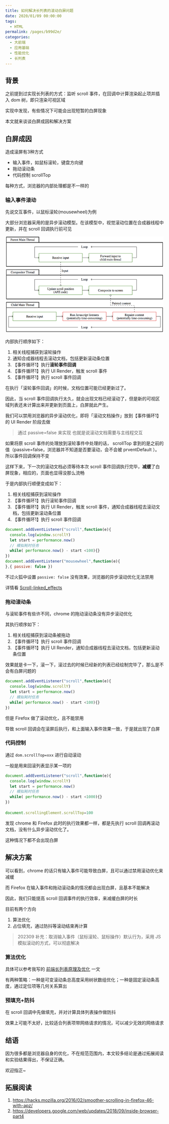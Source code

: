 ```yaml
---
title: 如何解决长列表的滚动白屏问题
date: 2020/01/09 00:00:00
tags: 
  - HTML
permalink: /pages/b99d2e/
categories: 
  - 大前端
  - 应用基础
  - 性能优化
  - 长列表
---
```


## 背景

之前提到过实现长列表的方式：监听 scroll 事件，在回调中计算渲染起止项并插入 dom 树，即只渲染可视区域

实现中发现，有些情况下可能会出现短暂的白屏现象

本文就来谈谈白屏成因和解决方案

<!-- more -->

## 白屏成因

造成滚屏有3种方式

- 输入事件，如鼠标滚轮，键盘方向键
- 拖动滚动条
- 代码控制 scrollTop

每种方式，浏览器的内部处理都是不一样的

### 输入事件滚动

先说交互事件，以鼠标滚轮(mousewheel)为例

大部分浏览器采用的是异步滚动模型。在该模型中，视觉滚动位置在合成器线程中更新，并在 scroll 回调执行前可见

![Alt text](../../../../@assets/img/image-41.png)

内部执行顺序如下：
1. 相关线程捕获到滚轮操作
2. 通知合成器线程去滚动文档，包括更新滚动条位置
3. 【事件循环1】执行**滚轮事件回调**
4. 【事件循环1】执行 UI Render，触发 scroll 事件
5. 【事件循环1】执行 scroll 事件回调

在执行「滚轮事件回调」的时候，文档位置可能已经更新过了。

因此，当 scroll 事件回调执行太久，就会出现文档已经滚动了，但是新的可视区域列表还未计算出来并更新到页面上，白屏就此产生。


我们可以禁用浏览器的异步滚动优化，即将「滚动文档操作」放到【事件循环1】的 UI Render 阶段去做
> 通过 passive=false 来实现
也就是说滚动文档需要与主线程交互

如果将原 scroll 事件的处理放到滚轮事件中处理的话， scrollTop 拿到的是之前的值（passive=false，浏览器并不知道是否要滚动，会不会被 prventDefault ）。所以事件回调保持不变

这样下来，下一次的滚动文档必须等待本次 scroll 事件回调执行完毕，**减缓**了白屏现象，相应的，页面也显得没那么流畅

于是内部执行顺便变成如下：
1. 相关线程捕获到滚轮操作
2. 【事件循环1】执行滚轮事件回调
3. 【事件循环1】执行 UI Render，触发 scroll 事件，通知合成器线程去滚动文档，包括更新滚动条位置
4. 【事件循环1】执行 scroll 事件回调

```js
document.addEventListener("scroll",function(e){
  console.log(window.scrollY)
  let start = performance.now()
  // 模拟耗时任务
  while( performance.now() - start <100){}
})
document.addEventListener("mousewheel",function(e){
},{ passive: false })
```

不过火狐中设置 `passive: false` 没有效果，浏览器的异步滚动优化无法禁用

详情看 [Scroll-linked_effects](https://developer.mozilla.org/zh-CN/docs/Mozilla/Performance/Scroll-linked_effects)

### 拖动滚动条

与滚轮事件有些许不同，chrome 的拖动滚动条没有异步滚动优化

其执行顺序如下：

1. 相关线程捕获到滚动条被拖动
2. 【事件循环1】执行 scroll 事件回调
2. 【事件循环1】执行 UI Render，通知合成器线程去滚动文档，包括更新滚动条位置

效果就是卡一下，滚一下，滚过去的时候已经新的列表已经绘制完毕了，那么是不会有白屏问题的

```js
document.addEventListener("scroll",function(e){
  console.log(window.scrollY)
  let start = performance.now()
  // 模拟耗时任务
  while( performance.now() - start <100){}
})
```

但是 Firefox 做了滚动优化，且不能禁用

导致 scroll 回调会在滚屏后执行，和上面输入事件效果一致，于是就出现了白屏



### 代码控制 

通过 `dom.scrollTop=xxx` 进行自动滚动

一般是用来回滚列表显示某一项的

```js
document.addEventListener("scroll",function(e){
  console.log(window.scrollY)
  let start = performance.now()
  // 模拟耗时任务
  while( performance.now() - start <1000){}
})

document.scrollingElement.scrollTop=100
```

发现 chrome 和 Firefox 此时的执行效果都一样，都是先执行 scroll 回调再滚动文档，没有什么异步滚动优化了。

这种情况下都不会出现白屏

## 解决方案

可以看到，chrome 的话只有输入事件可能导致白屏，且可以通过禁用滚动优化来减缓

而 Firefox 在输入事件和拖动滚动条的情况都会出现白屏，且基本不能解决

因此，我们只能提高 scroll 回调事件的执行效率，来减缓白屏的时长

目前有两个方向

1. 算法优化
2. 占位填充，通过防抖等滚动结束再计算

> 202309 补充：取消输入事件（鼠标滚轮、鼠标操作）默认行为，采用 JS 模拟滚动的方式，可以彻底解决

### 算法优化

具体可以参考我写的 [前端长列表原理及优化](https://juejin.im/post/5dea86f7f265da33a8758820) 一文

有两种策略：一种是可变滚动条总高度采用树状数组优化；一种是固定滚动条高度，通过定位项等几何关系算出

### 预填充+防抖

在 scroll 回调中先做填充，并对计算具体列表操作做防抖

效果上可能不太好，比较适合列表项带网络请求的情况，可以减少无效的网络请求

## 结语

因为很多都是浏览器自身的优化，不在规范范围内，本文较多结论是通过拓展阅读和实验结果得出，不保证正确。

欢迎指正~


## 拓展阅读

1. https://hacks.mozilla.org/2016/02/smoother-scrolling-in-firefox-46-with-apz/
2. https://developers.google.com/web/updates/2018/09/inside-browser-part4